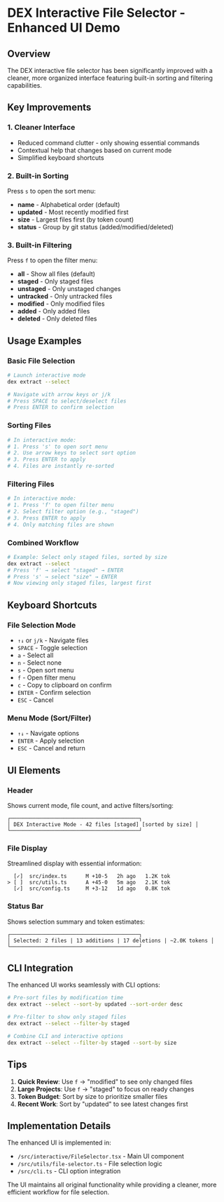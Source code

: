 # DEX Interactive File Selector - Enhanced UI Demo

## Overview

The DEX interactive file selector has been significantly improved with a cleaner, more organized interface featuring built-in sorting and filtering capabilities.

## Key Improvements

### 1. **Cleaner Interface**
- Reduced command clutter - only showing essential commands
- Contextual help that changes based on current mode
- Simplified keyboard shortcuts

### 2. **Built-in Sorting**
Press `s` to open the sort menu:
- **name** - Alphabetical order (default)
- **updated** - Most recently modified first
- **size** - Largest files first (by token count)
- **status** - Group by git status (added/modified/deleted)

### 3. **Built-in Filtering**
Press `f` to open the filter menu:
- **all** - Show all files (default)
- **staged** - Only staged files
- **unstaged** - Only unstaged changes
- **untracked** - Only untracked files
- **modified** - Only modified files
- **added** - Only added files
- **deleted** - Only deleted files

## Usage Examples

### Basic File Selection
```bash
# Launch interactive mode
dex extract --select

# Navigate with arrow keys or j/k
# Press SPACE to select/deselect files
# Press ENTER to confirm selection
```

### Sorting Files
```bash
# In interactive mode:
# 1. Press 's' to open sort menu
# 2. Use arrow keys to select sort option
# 3. Press ENTER to apply
# 4. Files are instantly re-sorted
```

### Filtering Files
```bash
# In interactive mode:
# 1. Press 'f' to open filter menu
# 2. Select filter option (e.g., "staged")
# 3. Press ENTER to apply
# 4. Only matching files are shown
```

### Combined Workflow
```bash
# Example: Select only staged files, sorted by size
dex extract --select
# Press 'f' → select "staged" → ENTER
# Press 's' → select "size" → ENTER
# Now viewing only staged files, largest first
```

## Keyboard Shortcuts

### File Selection Mode
- `↑↓` or `j/k` - Navigate files
- `SPACE` - Toggle selection
- `a` - Select all
- `n` - Select none
- `s` - Open sort menu
- `f` - Open filter menu
- `c` - Copy to clipboard on confirm
- `ENTER` - Confirm selection
- `ESC` - Cancel

### Menu Mode (Sort/Filter)
- `↑↓` - Navigate options
- `ENTER` - Apply selection
- `ESC` - Cancel and return

## UI Elements

### Header
Shows current mode, file count, and active filters/sorting:
```
┌─────────────────────────────────────────┐
│ DEX Interactive Mode - 42 files [staged] [sorted by size] │
└─────────────────────────────────────────┘
```

### File Display
Streamlined display with essential information:
```
  [✓]  src/index.ts      M +10-5   2h ago   1.2K tok
> [ ]  src/utils.ts      A +45-0   5m ago   2.1K tok
  [✓]  src/config.ts     M +3-12   1d ago   0.8K tok
```

### Status Bar
Shows selection summary and token estimates:
```
┌─────────────────────────────────────────┐
│ Selected: 2 files | 13 additions | 17 deletions | ~2.0K tokens │
└─────────────────────────────────────────┘
```

## CLI Integration

The enhanced UI works seamlessly with CLI options:

```bash
# Pre-sort files by modification time
dex extract --select --sort-by updated --sort-order desc

# Pre-filter to show only staged files
dex extract --select --filter-by staged

# Combine CLI and interactive options
dex extract --select --filter-by staged --sort-by size
```

## Tips

1. **Quick Review**: Use `f` → "modified" to see only changed files
2. **Large Projects**: Use `f` → "staged" to focus on ready changes
3. **Token Budget**: Sort by size to prioritize smaller files
4. **Recent Work**: Sort by "updated" to see latest changes first

## Implementation Details

The enhanced UI is implemented in:
- `/src/interactive/FileSelector.tsx` - Main UI component
- `/src/utils/file-selector.ts` - File selection logic
- `/src/cli.ts` - CLI option integration

The UI maintains all original functionality while providing a cleaner, more efficient workflow for file selection.